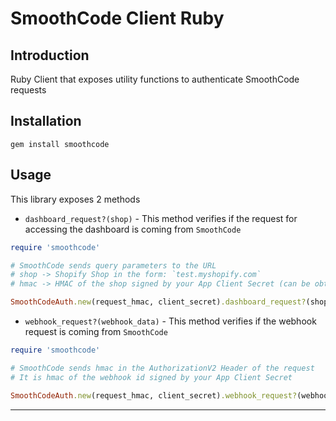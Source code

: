 # SmoothCode Client Ruby

## Introduction
Ruby Client that exposes utility functions to authenticate SmoothCode requests

## Installation
```shell
gem install smoothcode
```

## Usage
This library exposes 2 methods
* `dashboard_request?(shop)` - This method verifies if the request for accessing the dashboard is coming from `SmoothCode`
```ruby
require 'smoothcode'

# SmoothCode sends query parameters to the URL
# shop -> Shopify Shop in the form: `test.myshopify.com`
# hmac -> HMAC of the shop signed by your App Client Secret (can be obtained from SmoothCode Dashboard in App Settings)

SmoothCodeAuth.new(request_hmac, client_secret).dashboard_request?(shop) # returns True if the request is valid
```

* `webhook_request?(webhook_data)` - This method verifies if the webhook request is coming from `SmoothCode`
```ruby
require 'smoothcode'

# SmoothCode sends hmac in the AuthorizationV2 Header of the request
# It is hmac of the webhook id signed by your App Client Secret

SmoothCodeAuth.new(request_hmac, client_secret).webhook_request?(webhook_data) # returns True if the request is valid
```

***
